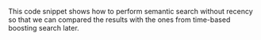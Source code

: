 This code snippet shows how to perform semantic search without recency so that we can compared the results
with the ones from time-based boosting search later. 